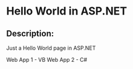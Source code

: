 # Hello World in ASP.NET

## Description:
Just a Hello World page in ASP.NET

Web App 1 - VB
Web App 2 - C#
